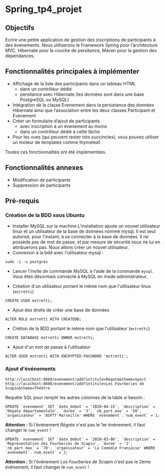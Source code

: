 # Spring_tp4_projet

## Objectifs
Ecrire une petite application de gestion des inscriptions de participants à des évenements. Nous utiliserons le Framework Spring pour l’architecture MVC, Hibernate pour la couche de persitance, Maven pour la gestion des dépendances.

## Fonctionnalités principales à implémenter
* Affichage de la liste des participants dans un tableau HTML
  * dans un contrôleur dédié
  * persitance avec Hibernate (les données sont dans une base PostgreSQL ou MySQL)
* Intégration de la classe Evenement dans la persistance des données Hibernate ainsi que l’association entre les deux classes Participant et Evenement
* Créer un formulaire d’ajout de participants
  * avec inscription à un évenement au moins
  * dans un contrôleur dédié à cette tâche
* Pour les vues (qui peuvent rester très succinctes), vous pouvez utiliser un moteur de templates comme thymeleaf.

Toutes ces fonctionnalités ont été implémentées.

## Fonctionnalités annexes
* Modification de participants
* Suppression de participants

## Pré-requis
### Création de la BDD sous Ubuntu

* Installer MySQL sur la machine
L'installation ajoute un nouvel utilisateur linux et un utilisateur de la base de données nommé mysql. Il est seul autorisé, pour l'instant, à se connecter à la base de données. Il ne possède pas de mot de passe, et par mesure de sécurité nous ne lui en attribuerons pas. Nous allons créer un nouvel utilisateur.
* Connexion à la bdd avec l'utilisateur mysql :
```
sudo -i -u postgres
```

* Lancer l'invite de commande MySQL à l'aide de la commande `mysql`.
Vous êtes désormais connecté à MySQL en mode administrateur.

* Création d'un utilisateur portant le même nom que l'utilisateur linux (`mstretti`)
 ```
 CREATE USER mstretti;
 ```
* Ajout des droits de créer une base de données
 ```
 ALTER ROLE mstretti WITH CREATEDB;
 ```
 * Crétion de la BDD portant le même nom que l'utilisateur (`mstretti`)
 ```
 CREATE DATABASE mstretti OWNER mstretti;
 ```
 * Ajout d'un mot de passe à l'utilisateur
 ```
 ALTER USER mstretti WITH ENCRYPTED PASSWORD 'mstretti';
 ```
 
### Ajout d'événements
```
http://localhost:8080/evenement/add?intitule=Régate&theme=Sport
http://localhost:8080/evenement/add?intitule=Les Fourberies de Scapin&theme=Théâtre
```

Requête SQL pour remplir les autres colonnes de la table si besoin :
```
UPDATE `evenement` SET `date_debut` = '2020-04-15', `description` = 'Régate départementale', `duree` = '3', `nb_part_max` = '50', `organisateur` = 'ASPTT Marseille' WHERE `evenement`.`num_event` = 1;

```
**Attention :** Si l'événement *Régate* n'est pas le 1er événement, il faut changer le `num_event` !
```
UPDATE `evenement` SET `date_debut` = '2020-03-06', `description` = 'Représentation des Fourberies de Scapin', `duree` = '2', `nb_part_max` = '70', `organisateur` = 'La Comédie Française' WHERE `evenement`.`num_event` = 2;
```
**Attention :** Si l'événement *Les Fourberies de Scapin* n'est pas le 2ème événement, il faut changer le `num_event` !
